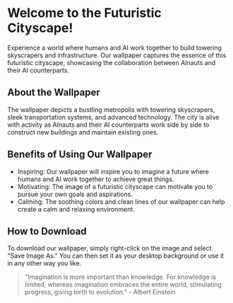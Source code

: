 <!--
Write me markdown content of website with wallpaper:

"A futuristic cityscape where AInauts and their AI counterparts work together to build towering skyscrapers and infrastructure."

The header of the page should not be copy of the text but rather a real content of the website which is using this wallpaper.

- Feel free to use structure like headings, bullets, numbering, blockquotes, paragraphs, horizontal lines, etc.
- You can use formatting like bold or _italic_
- You can include UTF-8 emojis
- Links should be only #hash anchors (and you can refer to the document itself)
- Do not include images
-->

<!--font:Poppins-->

# Welcome to the Futuristic Cityscape!

Experience a world where humans and AI work together to build towering skyscrapers and infrastructure. Our wallpaper captures the essence of this futuristic cityscape, showcasing the collaboration between AInauts and their AI counterparts.

## About the Wallpaper

The wallpaper depicts a bustling metropolis with towering skyscrapers, sleek transportation systems, and advanced technology. The city is alive with activity as AInauts and their AI counterparts work side by side to construct new buildings and maintain existing ones.

## Benefits of Using Our Wallpaper

- Inspiring: Our wallpaper will inspire you to imagine a future where humans and AI work together to achieve great things.
- Motivating: The image of a futuristic cityscape can motivate you to pursue your own goals and aspirations.
- Calming: The soothing colors and clean lines of our wallpaper can help create a calm and relaxing environment.

## How to Download

To download our wallpaper, simply right-click on the image and select "Save Image As." You can then set it as your desktop background or use it in any other way you like.

> "Imagination is more important than knowledge. For knowledge is limited, whereas imagination embraces the entire world, stimulating progress, giving birth to evolution." - Albert Einstein
